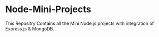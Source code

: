 # Node-Mini-Projects
This Repositry Contains all the Mini Node.js projects with integration of Express.js  &amp; MongoDB.
